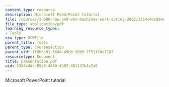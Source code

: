 ```yaml
---
content_type: resource
description: Microsoft PowerPoint tutorial
file: /courses/2-000-how-and-why-machines-work-spring-2002/3354c4dc89e644894302481137b1c2a0_presentation.pdf
file_type: application/pdf
learning_resource_types:
- Tools
ocw_type: OCWFile
parent_title: Tools
parent_type: CourseSection
parent_uid: 1f9b0c81-5680-49b0-50b5-7151f7de710f
resourcetype: Document
title: presentation.pdf
uid: 3354c4dc-89e6-4489-4302-481137b1c2a0
---
```

Microsoft PowerPoint tutorial

